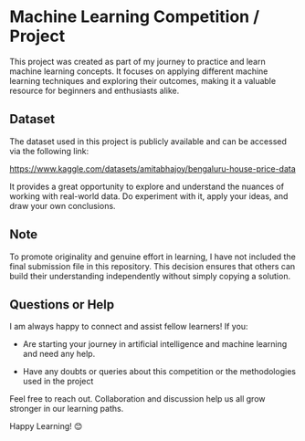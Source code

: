 
# Machine Learning Competition / Project

This project was created as part of my journey to practice and learn machine learning concepts. It focuses on applying different machine learning techniques and exploring their outcomes, making it a valuable resource for beginners and enthusiasts alike.

## Dataset

The dataset used in this project is publicly available and can be accessed via the following link:

https://www.kaggle.com/datasets/amitabhajoy/bengaluru-house-price-data

It provides a great opportunity to explore and understand the nuances of working with real-world data. Do experiment with it, apply your ideas, and draw your own conclusions.

## Note

To promote originality and genuine effort in learning, I have not included the final submission file in this repository. This decision ensures that others can build their understanding independently without simply copying a solution.

## Questions or Help

I am always happy to connect and assist fellow learners! If you:

* Are starting your journey in artificial intelligence and machine learning and need any help.

* Have any doubts or queries about this competition or the methodologies used in the project

Feel free to reach out. Collaboration and discussion help us all grow stronger in our learning paths.

Happy Learning! 😊